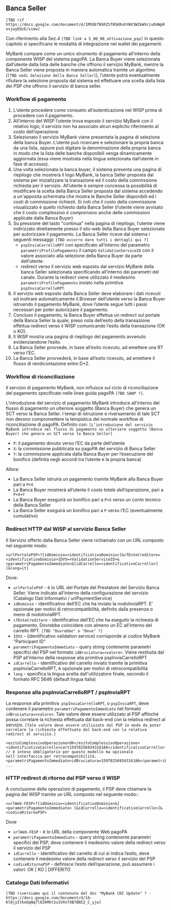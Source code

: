 
## Banca Seller

`[TBD rif https://docs.google.com/document/d/1M5OEfN5RZSfBSKRuhYWX3WZkWVcivD4WpRxsjwyEUzE/view]`

Con riferimento alla Sez.4 `[TBD link a 5_00_00_attivazione_psp]` in questo capitolo si specificano le modalità di integrazione nel wallet dei pagamenti.

MyBank compare come un unico strumento di pagamento all’interno della componente WISP del sistema pagoPA. La Banca Buyer viene selezionata dall’utente dalla lista delle banche che offrono il servizio MyBank, mentre la Banca Seller viene proposta in maniera automatica tramite un algoritmo (`[TBD vedi Selezione della Banca Seller]`), l’utente potrà eventualmente rifiutare la selezione proposta dal sistema ed effettuare una scelta dalla lista dei PSP che offrono il servizio di banca seller.

### Workflow di pagamento

1. L’utente procedere come consueto all’autenticazione nel WISP prima di procedere con il pagamento.
2. All’interno del WISP l’utente trova esposto il servizio MyBank con il relativo logo; il servizio non ha associato alcun esplicito riferimento al costo dell’operazione.
3. Selezionato il servizio MyBank viene presentata la pagina di selezione della banca Buyer. L’utente può ricercare e selezionare la propria banca da una lista, oppure può digitare la denominazione della propria banca in modo che la lista delle banche disponibili venga  dinamicamente aggiornata (essa viene mostrata nella lingua selezionata dall’utente in fase di accesso).
4. Una volta selezionata la banca buyer, il sistema presenta una pagina di riepilogo che mostrerà il logo MyBank, la banca Seller proposta dal sistema per inizializzare la transazione ed il costo della commissione richiesta per il servizio. All’utente è sempre concessa la possibilità di modificare la scelta della Banca Seller proposta dal sistema accedendo a un'apposita schermata che mostra le Banche Seller disponibili ed i costi di commissione richiesti. Si noti che il costo della commissione visualizzato è quello richiesto dalla Banca Seller (l’utente viene avvisato che il costo complessivo _è comprensivo_ anche delle commissioni applicate dalla Banca Buyer)
5. Su pressione del tasto "continua" nella pagina di riepilogo, l’utente viene indirizzato direttamente presso il sito web della Banca Buyer selezionata per autorizzare il pagamento. La Banca Seller riceve dal sistema i seguenti messaggi: `[TBD occorre dare tutti i dettagli qui ?]`
	* `pspInviaCarrelloRPT` con specificato all’interno del parametro `parametriProfiloPagamento` il campo `ValidationServiceID` con il valore associato alla selezione della Banca Buyer da parte dell’utente.
	* redirect verso il servizio web esposto dal servizio MyBank della banca Seller selezionata specificando all’interno dei parametri del canale. Durante la redirect viene utilizzato il medesimo `parametriProfiloPagamento` inviato nella primitiva `pspInviaCarrelloRPT`.
6. Il servizio web esposto dalla Banca Seller deve elaborare i dati ricevuti ed inoltrare automaticamente il Browser dell’utente verso la Banca Buyer istruendo il pagamento MyBank, dove l’utente segue tutti i passi necessari per poter autorizzare il pagamento.
7. Concluso il pagamento, la Banca Buyer effettua un redirect sul portale della Banca Seller la quale, preso nota dell’esito della transazione effettua redirect verso il WISP comunicando l’esito della transazione (OK o KO).
8. Il WISP mostra una pagina di riepilogo del pagamento avvenuto evidenziandone l’esito.
9. La Banca Seller provvede, in base all’esito ricevuto, ad emettere una RT verso l’EC.
10. La Banca Seller provvederà, in base all’esito ricevuto, ad emettere il flusso di rendicontazione entro D+2.

### Workflow di riconciliazione

Il servizio di pagamento MyBank, non influisce sul ciclo di riconciliazione del pagamento specificato nelle linee guida pagoPA `[TBD SANP ?]`.

L’introduzione del servizio di pagamento MyBank introduce all’interno del flusso di pagamento un ulteriore soggetto (Banca Buyer) che genera un SCT verso la Banca Seller. I tempi di istruzione e riversamento di tale SCT non devono compromettere la tempistica del normale workflow di riconciliazione di pagoPA. Definito con:
`[L’introduzione del servizio MyBank introduce nel flusso di pagamento un ulteriore soggetto (Banca Buyer) che genera un SCT verso la Banca Seller]`
* `P`: il pagamento dovuto verso l’EC da parte dell’utente
* `X`: la commissione pubblicata su pagoPA del servizio di Banca Seller
* `Y`: la commissione applicata dalla Banca Buyer per l’esecuzione del bonifico (definita negli accordi tra l’utente e la propria banca)

Allora: 

* La Banca Seller istruirà un pagamento tramite MyBank alla Banca Buyer pari a `P+X`
* La Banca Buyer mostrerà all’utente il _costo totale dell’operazione_, pari a` P+X+Y`
* La Banca Buyer eseguirà un bonifico pari a `P+X` verso un conto tecnico della Banca Seller
* La Banca Seller eseguirà un bonifico pari a `P` verso l’EC (eventualmente cumulativo)

### Redirect HTTP dal WISP al servizio Banca Seller 

Il Servizio offerto dalla Banca Seller viene richiamato con un URL composto nel seguente modo:

`<urlPortalePSP>?[idDominio=<identificativoDominio>]&cfEnteCreditore=<identificativoDominio>IDVS=<ValidationServiceID>&<parametriPagamentoImmediato>&[idCarrello=<identificativoCarrello>][&lang=it]`
	
Dove:

* `urlPortalePSP` - è lo URL del Portale del Prestatore del Servizio Banca Seller. Viene indicato all’interno della configurazione del servizio (Catalogo Dati Informativi / urlPaymentService)
* `idDominio` - identificativo dell’EC che ha inviato la nodoInviaRPT. E' opzionale per motivi di retrocompatibilità, definito dalla presenza o meno di nodoInviaRPT.  
* `cfEnteCreditore` - identificativo dell’EC che ha eseguito la richiesta di pagamento. Dovrebbe coincidere con almeno un EC all’interno del carrello RPT. `[TBD "Dovrebbe" o "Deve" ?]`
* `IDVS` - (identificativo validation service) corrisponde al codice MyBank "Participant ID"
* `parametriPagamentoImmediato` - query string contenente parametri specifici del PSP nel formato `idBruciatura=<valore>`. Viene restituita dal PSP all’interno della response alla primitiva pspInviaCarrelloRPT
* `idCarrello` - identificativo del carrello inviato tramite la primitiva pspInviaCarrelloRPT, è 
opzionale per motivi di retrocompatibilità
* `lang` - specifica la lingua scelta dall'utilizzatore finale, secondo il formato RFC 5646 (default lingua italia)

### Response alla pspInviaCarrelloRPT / pspInviaRPT

La response alla primitiva` pspInviaCarrelloRPT`, o `pspInviaRPT`, deve contenere il parametro `parametriPagamentoImmediato` nel formato `idBruciatura=<valore>`. Tale valore deve essere utilizzato al PSP affinché possa correlare la richiesta effettuata dal back-end con la relativa redirect al servizio.
`[Tale valore deve essere utilizzato dal PSP in modo da poter correlare la richiesta effettuata dal back-end con la relativa redirect al servizio.]`

```
<esitoComplessivoOperazione>OK</esitoComplessivoOperazione>
<identificativoCarrello>cart15978256934316186</identificativoCarrello>  // è inteso obbligatorio per questo modello ma opzionale nell'interfaccia per retrocompatibilità.
<parametriPagamentoImmediato>idBruciatura=15978256934316186</parametriPagamentoImmediato>            
...
```

### HTTP redirect di ritorno dal PSP verso il WISP

A conclusione delle operazioni di pagamento, il PSP deve chiamare la pagina del WISP tramite un URL composto nel seguente modo::

`<urlWeb-FESP>?[idDominio=<identificativoDominio>&]<parametriPagamentoImmediato> [&idCarrello=<identificativoCarrello>]&<codiceRitornoPSP>`

Dove

* `urlWeb-FESP` - è lo URL della componente Web pagoPA
* `parametriPagamentoImmediato` - query string contenente parametri specifici del PSP, deve contenere il medesimo valore della redirect verso il servizio del PSP
* `idCarrello` - identificativo del carrello di cui si indica l’esito, deve contenere il medesimo valore della redirect verso il servizio del PSP
* `codiceRitornoPSP` - definisce l’esito dell’operazione, può assumere i valori: OK | KO | DIFFERITO


### Catalogo Dati Informativi

`[TBD riversiamo qui il contenuto del doc "MyBank CDI Update" ? - https://docs.google.com/document/d/16-Kl8jyItkeQqNq7l62kMkt1u1VXn7XB7QNS2_C_yjw]`










